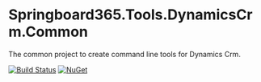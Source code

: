 # Springboard365.Tools.DynamicsCrm.Common
The common project to create command line tools for Dynamics Crm.

[![Build Status](https://travis-ci.org/SpringBoard365/Springboard365.Tools.DynamicsCrm.Common.svg?branch=master)](https://travis-ci.org/SpringBoard365/Springboard365.Tools.DynamicsCrm.Common)
[![NuGet](https://img.shields.io/nuget/v/Springboard365.Tools.DynamicsCrm.Common.svg)](https://www.nuget.org/packages/Springboard365.Tools.DynamicsCrm.Common)
